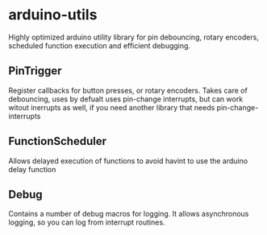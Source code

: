 # arduino-utils
Highly optimized arduino utility library for pin debouncing, rotary encoders, scheduled function execution and efficient debugging.

## PinTrigger
Register callbacks for button presses, or rotary encoders. Takes care of debouncing, uses by defualt uses pin-change interrupts, but can work witout inerrupts as well, if you need another library that needs pin-change-interrupts

## FunctionScheduler
Allows delayed execution of functions to avoid havint to use the arduino delay function 

## Debug
Contains a number of debug macros for logging. It allows asynchronous logging, so you can log from interrupt routines.


